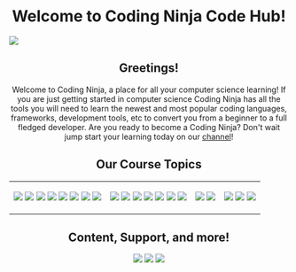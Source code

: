 <h1 align="center">Welcome to Coding Ninja Code Hub!</h1>

<img align="center" src="https://img.buymeacoffee.com/api/?url=aHR0cHM6Ly9jZG4uYnV5bWVhY29mZmVlLmNvbS91cGxvYWRzL2NvdmVyX2ltYWdlcy8yMDIwLzEyLzA0NzQxZmQ5MjgzYjYyNDNhNTk5MmU2OWE1Y2RmY2M0LmpwZw==&size=2048"></img>

<h2 align="center">Greetings!</h2>
<p align="center">Welcome to Coding Ninja, a place for all your computer science learning! If you are just getting started in computer science Coding Ninja has all the tools you will need to learn the newest and most popular coding languages, frameworks, development tools, etc to convert you from a beginner to a full fledged developer. Are you ready to become a Coding Ninja? Don't wait jump start your learning today on our <a href="https://www.youtube.com/channel/UCGwVjl5fbIp6Z363IgJZl8A/featured">channel</a>!</p>


<h2 align="center">Our Course Topics</h2>

<table border="0" cellspacing="0" cellpadding="0">
  <tr>
    <td>
      <p align="center">
        <a target="_blank"><img src="https://img.shields.io/badge/html5%20-%23E34F26.svg?&style=for-the-badge&logo=html5&logoColor=white"/></a>
        <a target="_blank"><img src="https://img.shields.io/badge/css3%20-%231572B6.svg?&style=for-the-badge&logo=css3&logoColor=white"/></a>
        <a target="_blank"><img src="https://img.shields.io/badge/javascript%20-%23323330.svg?&style=for-the-badge&logo=javascript&logoColor=%23F7DF1E"/></a>
        <a target="_blank"><img src="https://img.shields.io/badge/node.js%20-%2343853D.svg?&style=for-the-badge&logo=node.js&logoColor=white"/></a>
        <a target="_blank"><img src="https://img.shields.io/badge/php-%23777BB4.svg?&style=for-the-badge&logo=php&logoColor=white"/></a>
        <a target="_blank"><img src="https://img.shields.io/badge/node.js%20-%2343853D.svg?&style=for-the-badge&logo=node.js&logoColor=white"/></a>
        <a target="_blank"><img src="https://img.shields.io/badge/python%20-%2314354C.svg?&style=for-the-badge&logo=python&logoColor=white"/></a>
        <a target="_blank"><img src="https://img.shields.io/badge/typescript%20-%23007ACC.svg?&style=for-the-badge&logo=typescript&logoColor=white"/></a>
      </p>
    </td>
    <td>
      <p align="center">
        <a target="_blank"><img src="https://img.shields.io/badge/express.js%20-%23404d59.svg?&style=for-the-badge"/></a>
        <a target="_blank"><img src="https://img.shields.io/badge/angular%20-%23DD0031.svg?&style=for-the-badge&logo=angular&logoColor=white"/></a>
        <a target="_blank"><img src="https://img.shields.io/badge/jquery%20-%230769AD.svg?&style=for-the-badge&logo=jquery&logoColor=white"/></a>
        <a target="_blank"><img src="https://img.shields.io/badge/redux%20-%23593d88.svg?&style=for-the-badge&logo=redux&logoColor=white"/></a>
        <a target="_blank"><img src="https://img.shields.io/badge/bootstrap%20-%23563D7C.svg?&style=for-the-badge&logo=bootstrap&logoColor=white"/></a>
        <a target="_blank"><img src="https://img.shields.io/badge/SASS%20-hotpink.svg?&style=for-the-badge&logo=SASS&logoColor=white"/></a>
        <a target="_blank"><img src="https://img.shields.io/badge/laravel%20-%23FF2D20.svg?&style=for-the-badge&logo=laravel&logoColor=white"/></a>
      </p>
    </td>
    <td>
      <p align="center">
        <a target="_blank"><img src="https://img.shields.io/badge/mysql-%2300f.svg?&style=for-the-badge&logo=mysql&logoColor=white"/></a>
        <a target="_blank"><img src ="https://img.shields.io/badge/MongoDB-%234ea94b.svg?&style=for-the-badge&logo=mongodb&logoColor=white"/></a>
      </p>
    </td>
    <td>
      <p align="center">
        <a target="_blank"><img src="https://img.shields.io/badge/git%20-%23F05033.svg?&style=for-the-badge&logo=git&logoColor=white"/></a>
        <a target="_blank"><img src="https://img.shields.io/badge/github%20-%23121011.svg?&style=for-the-badge&logo=github&logoColor=white"/></a>
        <a target="_blank"><img src="https://img.shields.io/badge/bitbucket%20-%230047B3.svg?&style=for-the-badge&logo=bitbucket&logoColor=white"/></a>
      </p>
    </td>
  </tr>
</table>

<p align="center">
  <a target="_blank"></a>
  <a target="_blank"></a>
  <a target="_blank"></a>
  <a target="_blank"></a>
  <a target="_blank"></a>
  <a target="_blank"></a>
  <a target="_blank"></a>
</p>

<h2 align="center">Content, Support, and more!</h2>

<p align="center">
  <a target="_blank" href="https://www.youtube.com/channel/UCGwVjl5fbIp6Z363IgJZl8A/featured"><img src="https://img.shields.io/badge/YouTube-FF0000?style=for-the-badge&logo=youtube&logoColor=white"/></a>
  <a target="_blank" href="https://www.buymeacoffee.com/codingninja"><img src="https://img.shields.io/badge/Donate-F6C915?style=for-the-badge&logoColor=black"/></a>
  <a target="_blank" href="https://liinks.co/codingninja"><img src="https://img.shields.io/badge/Learn More-4285F4?style=for-the-badge&logoColor=black"/></a>
</p>
